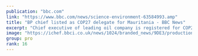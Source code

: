 ```yaml
---
publication: "bbc.com"
link: "https://www.bbc.com/news/science-environment-63584993.amp"
title: "BP chief listed as COP27 delegate for Mauritania - BBC News"
excerpt: "Chief executive of leading oil company is registered for COP27 as a delegate from poor African nation."
image: "https://ichef.bbci.co.uk/news/1024/branded_news/9DE3/production/_127591404_8b02a6d3109de19484839f21a08d34e1284f7485.jpg"
group: pro
rank: 16
---
```

